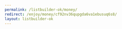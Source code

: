 ```yaml
---
permalink: /listbuilder-ok/money/
redirect: /enjoy/money/cf92nv36qupgda6va1ebusuq6s8/
layout: listbuilder-ok
---
```

